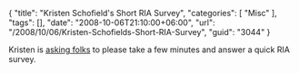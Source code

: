 {
	"title": "Kristen Schofield's Short RIA Survey",
	"categories": [
		"Misc"
	],
	"tags": [],
	"date": "2008-10-06T21:10:00+06:00",
	"url": "/2008/10/06/Kristen-Schofields-Short-RIA-Survey",
	"guid": "3044"
}

Kristen is <a href="http://www.webbschofield.com/index.cfm/2008/10/6/Quick-RIA-Survey--Please-Help">asking folks</a> to please take a few minutes and answer a quick RIA survey.